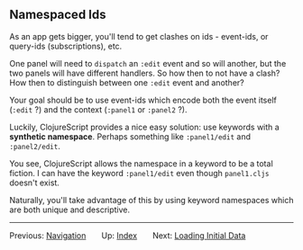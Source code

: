 ## Namespaced Ids

As an app gets bigger, you'll tend to get clashes on ids - event-ids, or query-ids (subscriptions), etc. 
 
One panel will need to `dispatch` an `:edit` event and so will 
another, but the two panels will have different handlers. 
So how then to not have a clash? How then to distinguish between 
one `:edit` event and another?

Your goal should be to use event-ids which encode both the event 
itself (`:edit` ?) and the context (`:panel1` or `:panel2` ?). 

Luckily, ClojureScript provides a nice easy solution: use keywords 
with a __synthetic namespace__. Perhaps something like `:panel1/edit` and `:panel2/edit`. 

You see, ClojureScript allows the namespace in a keyword to be a total
fiction. I can have the keyword `:panel1/edit` even though 
`panel1.cljs` doesn't exist. 

Naturally, you'll take advantage of this by using keyword namespaces 
which are both unique and descriptive.

---
Previous:  [Navigation](Navigation.md)&nbsp;&nbsp;&nbsp;&nbsp;&nbsp;&nbsp;
Up:  [Index](README.md)&nbsp;&nbsp;&nbsp;&nbsp;&nbsp;&nbsp;
Next:  [Loading Initial Data](Loading-Initial-Data.md)  